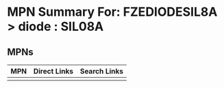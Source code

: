 



# MPN Summary For: FZEDIODESIL8A > diode : SIL08A

## MPNs
  

|MPN|Direct Links|Search Links|
| :--- | :--- | :--- |
||||
